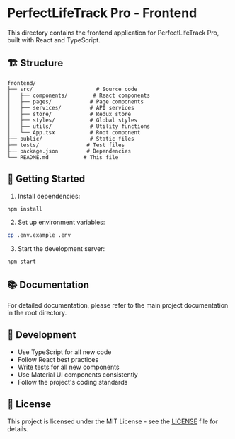 # PerfectLifeTrack Pro - Frontend

This directory contains the frontend application for PerfectLifeTrack Pro, built with React and TypeScript.

## 🏗 Structure

```
frontend/
├── src/                    # Source code
│   ├── components/        # React components
│   ├── pages/            # Page components
│   ├── services/         # API services
│   ├── store/            # Redux store
│   ├── styles/           # Global styles
│   ├── utils/            # Utility functions
│   └── App.tsx           # Root component
├── public/               # Static files
├── tests/               # Test files
├── package.json         # Dependencies
└── README.md           # This file
```

## 🚀 Getting Started

1. Install dependencies:
```bash
npm install
```

2. Set up environment variables:
```bash
cp .env.example .env
```

3. Start the development server:
```bash
npm start
```

## 📚 Documentation

For detailed documentation, please refer to the main project documentation in the root directory.

## 🔧 Development

- Use TypeScript for all new code
- Follow React best practices
- Write tests for all new components
- Use Material UI components consistently
- Follow the project's coding standards

## 📝 License

This project is licensed under the MIT License - see the [LICENSE](../LICENSE) file for details. 